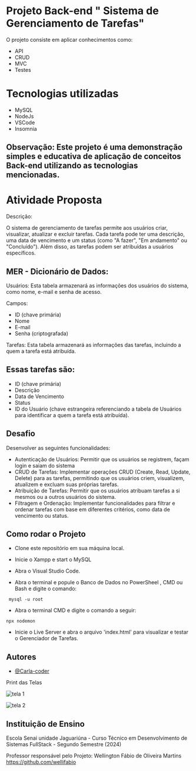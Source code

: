 # Projeto Back-end " Sistema de Gerenciamento de Tarefas"

O projeto consiste em aplicar conhecimentos como:

* API
* CRUD
* MVC
* Testes

# Tecnologias utilizadas

* MySQL
* NodeJs
* VSCode
* Insomnia

## Observação: Este projeto é uma demonstração simples e educativa de aplicação de conceitos Back-end utilizando as tecnologias mencionadas.

# Atividade Proposta

Descrição:

O sistema de gerenciamento de tarefas permite aos usuários criar, visualizar, atualizar e excluir tarefas. Cada tarefa pode ter uma descrição, uma data de vencimento e um status (como "A fazer", "Em andamento" ou "Concluído"). Além disso, as tarefas podem ser atribuídas a usuários específicos.

## MER - Dicionário de Dados:

Usuários: Esta tabela armazenará as informações dos usuários do sistema, como nome, e-mail e senha de acesso.

Campos:

- ID (chave primária)
- Nome
- E-mail
- Senha (criptografada)

Tarefas: Esta tabela armazenará as informações das tarefas, incluindo a quem a tarefa está atribuída.

## Essas tarefas são:

- ID (chave primária)
- Descrição
- Data de Vencimento
- Status
- ID do Usuário (chave estrangeira referenciando a tabela de Usuários para identificar a quem a tarefa está atribuída).

## Desafio

Desenvolver as seguintes funcionalidades:

- Autenticação de Usuários:   Permitir que os usuários se registrem, façam login e saiam do sistema
- CRUD de Tarefas: Implementar operações CRUD (Create, Read, Update, Delete) para as tarefas, permitindo que os usuários criem, visualizem, atualizem e excluam suas próprias tarefas.
- Atribuição de Tarefas: Permitir que os usuários atribuam tarefas a si mesmos ou a outros usuários do sistema.
- Filtragem e Ordenação: Implementar funcionalidades para filtrar e ordenar tarefas com base em diferentes critérios, como data de vencimento ou status.

## Como rodar o Projeto

* Clone este repositório em sua máquina local.

* Inicie o Xampp e start o MySQL

* Abra o Visual Studio Code.

*  Abra o terminal e popule o Banco de Dados no PowerSheel , CMD ou Bash e digite o comando:

```
 mysql -u root

```
* Abra o terminal CMD e digite o comando a seguir:

```
npx nodemon

```

* Inicie o Live Server e abra o arquivo 'index.html' para visualizar e testar o Gerenciador de Tarefas.

## Autores

- [@Carla-coder](https://www.github.com/Carla-coder)

Print das Telas

![tela 1](https://github.com/Carla-coder/Gerenciador_de_Tarefas/assets/128012862/e207452d-7265-4c38-8f35-d4e876e195e1)

![tela 2](https://github.com/Carla-coder/Gerenciador_de_Tarefas/assets/128012862/885bc527-9749-48f0-8a02-b2b5e17a8da9)

## Instituição de Ensino

Escola Senai unidade Jaguariúna - Curso Técnico em Desenvolvimento de Sistemas FullStack - Segundo Semestre (2024)

Professor responsável pelo Projeto: Wellington Fábio de Oliveira Martins https://github.com/wellifabio
